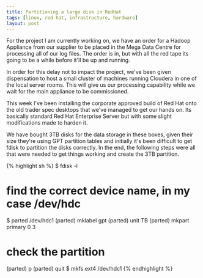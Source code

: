 ```yaml
---
title: Partitioning a large disk in RedHat
tags: [linux, red hat, infrastructure, hardware]
layout: post
---
```


For the project I am currently working on, we have an order for a Hadoop Appliance from our supplier to be placed in
the Mega Data Centre for processing all of our log files. The order is in, but with all the red tape its going to be
a while before it'll be up and running.

In order for this delay not to impact the project, we've been given dispensation to host a small cluster of machines
running Cloudera in one of the local server rooms. This will give us our processing capability while we wait for the
main appliance to be commissioned.

This week I've been installing the corporate approved build of Red Hat onto the old trader spec desktops that we've
managed to get our hands on. Its basically standard Red Hat Enterprise Server but with some slight modifications made
to harden it.

We have bought 3TB disks for the data storage in these boxes, given their size they're using GPT partition tables and
initially it's been difficult to get fdisk to partition the disks correctly. In the end,
the following steps were all that were needed to get things working and create the 3TB partition.

{% highlight sh  %}
\$ fdisk -l

# find the correct device name, in my case /dev/hdc

\$ parted /dev/hdc1
(parted) mklabel gpt
(parted) unit TB
(parted) mkpart primary 0 3

# check the partition

(parted) p
(parted) quit
\$ mkfs.ext4 /dev/hdc1
{% endhighlight %}
